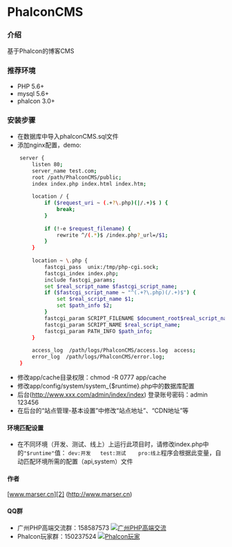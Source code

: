 PhalconCMS
=================
### 介绍
基于Phalcon的博客CMS

### 推荐环境
* PHP 5.6+
* mysql 5.6+
* phalcon 3.0+

### 安装步骤
* 在数据库中导入phalconCMS.sql文件
* 添加nginx配置，demo:
```bash
	server {
	    listen 80;
	    server_name test.com;
	    root /path/PhalconCMS/public;
	    index index.php index.html index.htm;
	
	    location / {
	        if ($request_uri ~ (.+?\.php)(|/.+)$ ) {
	            break;
	        }
	
	        if (!-e $request_filename) {
	            rewrite ^/(.*)$ /index.php?_url=/$1;
	        }
	    }
	
	    location ~ \.php {
	        fastcgi_pass  unix:/tmp/php-cgi.sock;
	        fastcgi_index index.php;
	        include fastcgi_params;
	        set $real_script_name $fastcgi_script_name;
	        if ($fastcgi_script_name ~ "^(.+?\.php)(/.+)$") {
	            set $real_script_name $1;
	            set $path_info $2;
	        }
	        fastcgi_param SCRIPT_FILENAME $document_root$real_script_name;
	        fastcgi_param SCRIPT_NAME $real_script_name;
	        fastcgi_param PATH_INFO $path_info;
	    }
	
	    access_log  /path/logs/PhalconCMS/access.log  access;
	    error_log  /path/logs/PhalconCMS/error.log;
	}
```
* 修改app/cache目录权限：chmod -R 0777 app/cache
* 修改app/config/system/system_{$runtime}.php中的数据库配置
* 后台(http://www.xxx.com/admin/index/index) 登录账号密码：admin  123456
* 在后台的“站点管理-基本设置”中修改“站点地址”、“CDN地址”等

#### 环境匹配设置
* 在不同环境（开发、测试、线上）上运行此项目时，请修改index.php中的``` "$runtime" ```值：
``` dev:开发   test:测试    pro:线上 ```程序会根据此变量，自动匹配环境所需的配置（api,system）文件

#### 作者
[www.marser.cn][2] (http://www.marser.cn)

#### QQ群
* 广州PHP高端交流群：158587573  <a target="_blank" href="//shang.qq.com/wpa/qunwpa?idkey=76053c37f853158ffbf505de6556c9dcaaf1b4703ffb538237d441a0d884f03a"><img border="0" src="//pub.idqqimg.com/wpa/images/group.png" alt="广州PHP高端交流" title="广州PHP高端交流"></a>
* Phalcon玩家群：150237524  <a target="_blank" href="//shang.qq.com/wpa/qunwpa?idkey=aba021d46bc828231de2464e84a69619696887fe9515512e0ceb8d1bda053826"><img border="0" src="//pub.idqqimg.com/wpa/images/group.png" alt="Phalcon玩家" title="Phalcon玩家"></a>


[1]:	http://www.iphalcon.cn
[2]:	http://www.marser.cn
